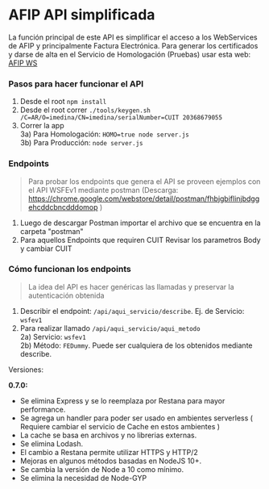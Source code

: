 
# AFIP API simplificada  

La función principal de este API es simplificar el acceso a los WebServices de AFIP y principalmente Factura Electrónica. Para generar los certificados y darse de alta en el Servicio de Homologación (Pruebas) usar esta web: [AFIP WS](http://www.afip.gob.ar/ws)  

### Pasos para hacer funcionar el API  
1) Desde el root ```npm install```  
2) Desde el root correr ```./tools/keygen.sh /C=AR/O=imedina/CN=imedina/serialNumber=CUIT 20368679055```  
3) Correr la app  
3a) Para Homologación: ```HOMO=true node server.js```  
3b) Para Producción: ```node server.js```    


### Endpoints  
> Para probar los endpoints que genera el API se proveen ejemplos con el API WSFEv1 mediante postman (Descarga: https://chrome.google.com/webstore/detail/postman/fhbjgbiflinjbdggehcddcbncdddomop )  
  
1) Luego de descargar Postman importar el archivo que se encuentra en la carpeta "postman"  
1) Para aquellos Endpoints que requiren CUIT Revisar los parametros Body y cambiar CUIT  


### Cómo funcionan los endpoints  
> La idea del API es hacer genéricas las llamadas y preservar la autenticación obtenida  

1) Describir el endpoint: ```/api/aqui_servicio/describe```. Ej. de Servicio: ```wsfev1```  
2) Para realizar llamado ```/api/aqui_servicio/aqui_metodo```  
2a) Servicio: ```wsfev1```  
2b) Método: ```FEDummy```. Puede ser cualquiera de los obtenidos mediante describe.

Versiones:

__0.7.0:__  
- Se elimina Express y se lo reemplaza por Restana para mayor performance.
- Se agrega un handler para poder ser usado en ambientes serverless ( Requiere cambiar el servicio de Cache en estos ambientes )
- La cache se basa en archivos y no librerias externas.
- Se elimina Lodash.
- El cambio a Restana permite utilizar HTTPS y HTTP/2
- Mejoras en algunos métodos basadas en NodeJS 10+.
- Se cambia la versión de Node a 10 como mínimo.
- Se elimina la necesidad de Node-GYP
  